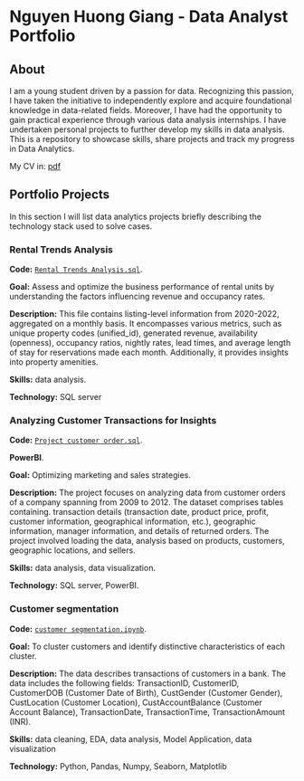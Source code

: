 # Nguyen Huong Giang - Data Analyst Portfolio
## About
I am a young student driven by a passion for data. Recognizing this passion, I have taken the initiative to independently explore and acquire foundational knowledge in data-related fields. Moreover, I have had the opportunity to gain practical experience through various data analysis internships. 
I have undertaken personal projects to further develop my skills in data analysis. This is a repository to showcase skills, share projects and track my progress in Data Analytics.

My CV in: [pdf](https://github.com/Giang163/Portfolio/blob/main/CV%20NGUYEN%20HUONG%20GIANG%20-%20DATA%20ANALYST.pdf)

## Portfolio Projects
In this section I will list data analytics projects briefly describing the technology stack used to solve cases.
### Rental Trends Analysis
**Code:** [`Rental Trends Analysis.sql`](https://github.com/Giang163/Portfolio/blob/main/Rental%20Trends%20Analysis/rental%20trend%20analysis.sql).

**Goal:** Assess and optimize the business performance of rental units by understanding the factors influencing revenue and occupancy rates.

**Description:** This file contains listing-level information from 2020-2022, aggregated on a monthly basis. It encompasses various metrics, such as unique property codes (unified_id), generated revenue, availability (openness), occupancy ratios, nightly rates, lead times, and average length of stay for reservations made each month. Additionally, it provides insights into property amenities.

**Skills:**  data analysis.

**Technology:** SQL server

### Analyzing Customer Transactions for Insights
**Code:** [`Project customer order.sql`](https://github.com/Giang163/Portfolio/blob/main/SQL_Project_Customer_orders/Customer%20order.sql).

**PowerBI**.

**Goal:** Optimizing marketing and sales strategies.

**Description:** The project focuses on analyzing data from customer orders of a company spanning from 2009 to 2012. The dataset comprises tables containing. transaction details (transaction date, product price, profit, customer information, geographical information, etc.), geographic information, manager information, and details of returned orders. The project involved loading the data, analysis based on products, customers, geographic locations, and sellers.

**Skills:**  data analysis, data visualization.

**Technology:** SQL server, PowerBI.

### Customer segmentation
**Code:** [`customer segmentation.ipynb`](https://github.com/Giang163/Portfolio/blob/main/Python/Customer%20segmentation.ipynb).

**Goal:** To cluster customers and identify distinctive characteristics of each cluster.

**Description:** The data describes transactions of customers in a bank. The data includes the following fields: TransactionID, CustomerID, CustomerDOB (Customer Date of Birth), CustGender (Customer Gender), CustLocation (Customer Location), CustAccountBalance (Customer Account Balance), TransactionDate, TransactionTime, TransactionAmount (INR).

**Skills:**  data cleaning, EDA, data analysis, Model Application, data visualization

**Technology:** Python, Pandas, Numpy, Seaborn, Matplotlib



